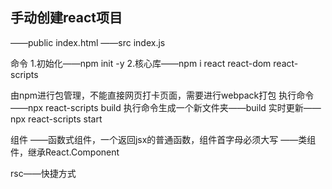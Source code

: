 ## 手动创建react项目
——public
    index.html
——src
    index.js

命令
1.初始化——npm init -y
2.核心库——npm i react react-dom react-scripts

由npm进行包管理，不能直接网页打卡页面，需要进行webpack打包
执行命令——npx react-scripts build
执行命令生成一个新文件夹——build
实时更新——npx react-scripts start

组件
    ——函数式组件，一个返回jsx的普通函数，组件首字母必须大写
    ——类组件，继承React.Component

rsc——快捷方式